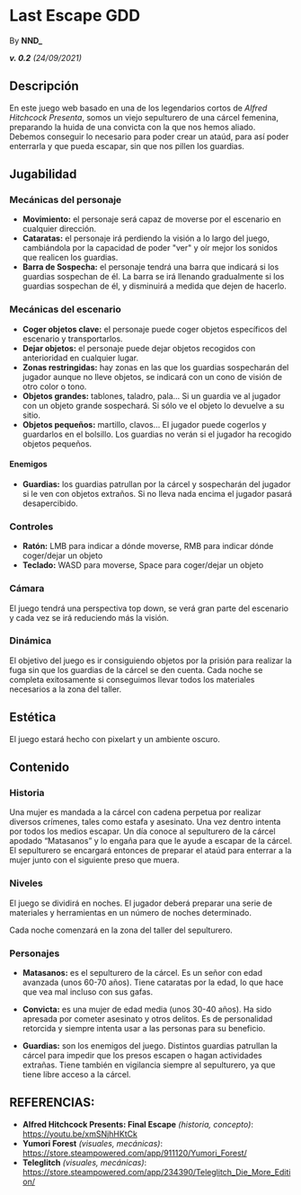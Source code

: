 # Last Escape GDD
By **NND_**

_**v. 0.2** (24/09/2021)_

## Descripción
En este juego web basado en una de los legendarios cortos de _Alfred Hitchcock Presenta_, somos un viejo sepulturero de una cárcel femenina, preparando la huida de una convicta con la que nos hemos aliado. Debemos conseguir lo necesario para poder crear un ataúd, para así poder enterrarla y que pueda escapar, sin que nos pillen los guardias.
## Jugabilidad
### Mecánicas del personaje
- **Movimiento:** el personaje será capaz de moverse por el escenario en cualquier dirección.
- **Cataratas:** el personaje irá perdiendo la visión a lo largo del juego, cambiándola por la capacidad de poder "ver" y oír mejor los sonidos que realicen los guardias.
- **Barra de Sospecha:** el personaje tendrá una barra que indicará si los guardias sospechan de él. La barra se irá llenando gradualmente si los guardias sospechan de él, y disminuirá a medida que dejen de hacerlo.
### Mecánicas del escenario
- **Coger objetos clave:** el personaje puede coger objetos específicos del escenario y transportarlos.
- **Dejar objetos:** el personaje puede dejar objetos recogidos con anterioridad en cualquier lugar.
- **Zonas restringidas:** hay zonas en las que los guardias sospecharán del jugador aunque no lleve objetos, se indicará con un cono de visión de otro color o tono.
- **Objetos grandes:** tablones, taladro, pala… Si un guardia ve al jugador con un objeto grande sospechará. Si sólo ve el objeto lo devuelve a su sitio.
- **Objetos pequeños:** martillo, clavos… El jugador puede cogerlos y guardarlos en el bolsillo. Los guardias no verán si el jugador ha recogido objetos pequeños. 
#### Enemigos
- **Guardias:** los guardias patrullan por la cárcel y sospecharán del jugador si le ven con objetos extraños. Si no lleva nada encima el jugador pasará desapercibido. 
### Controles
- **Ratón:**
LMB para indicar a dónde moverse,
RMB para indicar dónde coger/dejar un objeto
- **Teclado:**
WASD para moverse,
Space para coger/dejar un objeto
### Cámara
El juego tendrá una perspectiva top down, se verá gran parte del escenario y cada vez se irá reduciendo más la visión.
### Dinámica
El objetivo del juego es ir consiguiendo objetos por la prisión para realizar la fuga sin que los guardias de la cárcel se den cuenta.
Cada noche se completa exitosamente si conseguimos llevar todos los materiales necesarios a la zona del taller. 

## Estética
El juego estará hecho con pixelart y un ambiente oscuro.

## Contenido
### Historia
Una mujer es mandada a la cárcel con cadena perpetua por realizar diversos crímenes, tales como estafa y asesinato. Una vez dentro intenta por todos los medios escapar. Un día conoce al sepulturero de la cárcel apodado “Matasanos” y lo engaña para que le ayude a escapar de la cárcel. 
El sepulturero se encargará entonces de preparar el ataúd para enterrar a la mujer junto con el siguiente preso que muera.	
### Niveles
El juego se dividirá en noches. El jugador deberá preparar una serie de materiales y herramientas en un número de noches determinado. 

Cada noche comenzará en la zona del taller del sepulturero.
### Personajes
- **Matasanos:** es el sepulturero de la cárcel. Es un señor con edad avanzada (unos 60-70 años). Tiene cataratas por la edad, lo que hace que vea mal incluso con sus gafas.

- **Convicta:** es una mujer de edad media (unos 30-40 años). Ha sido apresada por cometer asesinato y otros delitos. Es de personalidad retorcida y siempre intenta usar a las personas para su beneficio.

- **Guardias:** son los enemigos del juego. Distintos guardias patrullan la cárcel para impedir que los presos escapen o hagan actividades extrañas. Tiene también en vigilancia siempre al sepulturero, ya que tiene libre acceso a la cárcel.

## REFERENCIAS:
- **Alfred Hitchcock Presents: Final Escape** _(historia, concepto)_: https://youtu.be/xmSNjhHKtCk
- **Yumori Forest** _(visuales, mecánicas)_: https://store.steampowered.com/app/911120/Yumori_Forest/
- **Teleglitch** _(visuales, mecánicas)_: https://store.steampowered.com/app/234390/Teleglitch_Die_More_Edition/


